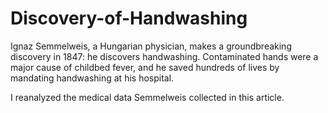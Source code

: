 # Discovery-of-Handwashing
Ignaz Semmelweis, a Hungarian physician, makes a groundbreaking discovery in 1847: he discovers handwashing. Contaminated hands were a major cause of childbed fever, and he saved hundreds of lives by mandating handwashing at his hospital.  

I reanalyzed the medical data Semmelweis collected in this article.

